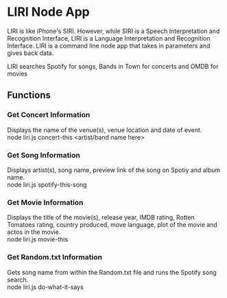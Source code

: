 # LIRI Node App

LIRI is like iPhone's SIRI. However, while SIRI is a Speech Interpretation and Recognition Interface, LIRI is a Language Interpretation and Recognition Interface. LIRI is a command line node app that takes in parameters and gives back data.

LIRI searches Spotify for songs, Bands in Town for concerts and OMDB for movies

## Functions

### Get Concert Information
Displays the name of the venue(s), venue location and date of event. <br/>
node liri.js concert-this <artist/band name here>

### Get Song Information
Displays artist(s), song name, preview link of the song on Spotiy and album name. <br/>
node liri.js spotify-this-song <song name here>

### Get Movie Information
Displays the title of the movie(s), release year, IMDB rating, Rotten Tomatoes rating, country produced, move language, plot of the movie and actos in the movie. <br/>
node liri.js movie-this <movie name here>

### Get Random.txt Information
Gets song name from within the Random.txt file and runs the Spotify song search. <br/>
node liri.js do-what-it-says